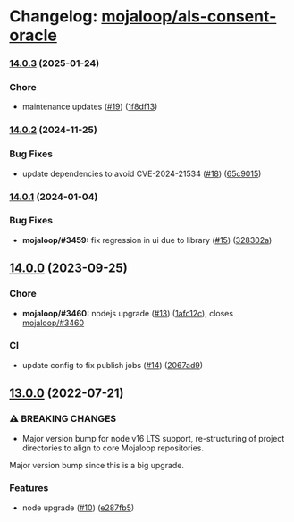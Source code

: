 # Changelog: [mojaloop/als-consent-oracle](https://github.com/mojaloop/als-consent-oracle)
### [14.0.3](https://github.com/mojaloop/ml-testing-toolkit-shared-lib/compare/v14.0.2...v14.0.3) (2025-01-24)


### Chore

* maintenance updates ([#19](https://github.com/mojaloop/ml-testing-toolkit-shared-lib/issues/19)) ([1f8df13](https://github.com/mojaloop/ml-testing-toolkit-shared-lib/commit/1f8df132db1da282c011066d8abeb9c1a2af1f60))

### [14.0.2](https://github.com/mojaloop/ml-testing-toolkit-shared-lib/compare/v14.0.1...v14.0.2) (2024-11-25)


### Bug Fixes

* update dependencies to avoid CVE-2024-21534 ([#18](https://github.com/mojaloop/ml-testing-toolkit-shared-lib/issues/18)) ([65c9015](https://github.com/mojaloop/ml-testing-toolkit-shared-lib/commit/65c90151c1113274f822aaa98f6ab47d575c7422))

### [14.0.1](https://github.com/mojaloop/ml-testing-toolkit-shared-lib/compare/v14.0.0...v14.0.1) (2024-01-04)


### Bug Fixes

* **mojaloop/#3459:** fix regression in ui due to library ([#15](https://github.com/mojaloop/ml-testing-toolkit-shared-lib/issues/15)) ([328302a](https://github.com/mojaloop/ml-testing-toolkit-shared-lib/commit/328302a070f4d87f183a57e0e05cb56328e5d125))

## [14.0.0](https://github.com/mojaloop/ml-testing-toolkit-shared-lib/compare/v13.0.0...v14.0.0) (2023-09-25)


### Chore

* **mojaloop/#3460:** nodejs upgrade ([#13](https://github.com/mojaloop/ml-testing-toolkit-shared-lib/issues/13)) ([1afc12c](https://github.com/mojaloop/ml-testing-toolkit-shared-lib/commit/1afc12c83f1a1b990b001baa6468acc41134eb2f)), closes [mojaloop/#3460](https://github.com/mojaloop/project/issues/3460)


### CI

* update config to fix publish jobs ([#14](https://github.com/mojaloop/ml-testing-toolkit-shared-lib/issues/14)) ([2067ad9](https://github.com/mojaloop/ml-testing-toolkit-shared-lib/commit/2067ad92e7dce3ff8f440c74f2eea91133fd7842))

## [13.0.0](https://github.com/mojaloop/ml-testing-toolkit-shared-lib/compare/v12.2.0...v13.0.0) (2022-07-21)


### ⚠ BREAKING CHANGES

* Major version bump for node v16 LTS support, re-structuring of project directories to align to core Mojaloop repositories.

Major version bump since this is a big upgrade.

### Features

* node upgrade ([#10](https://github.com/mojaloop/ml-testing-toolkit-shared-lib/issues/10)) ([e287fb5](https://github.com/mojaloop/ml-testing-toolkit-shared-lib/commit/e287fb517671689036d63f56cb27f0af1da64451))
